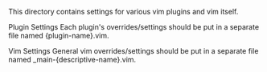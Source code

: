 This directory contains settings for various vim plugins and vim itself.

Plugin Settings
Each plugin's overrides/settings should be put in a separate file named {plugin-name}.vim.

Vim Settings
General vim overrides/settings should be put in a separate file named _main-{descriptive-name}.vim.